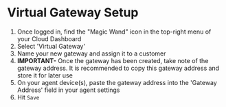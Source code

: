 # Virtual Gateway Setup

1. Once logged in, find the "Magic Wand" icon in the top-right menu of your Cloud Dashboard
2. Select 'Virtual Gateway'
3. Name your new gateway and assign it to a customer
4. **IMPORTANT-** Once the gateway has been created, take note of the gateway address. It is recommended to copy this gateway address and store it for later use
5. On your agent device(s), paste the gateway address into the 'Gateway Address' field in your agent settings
6. Hit `Save`